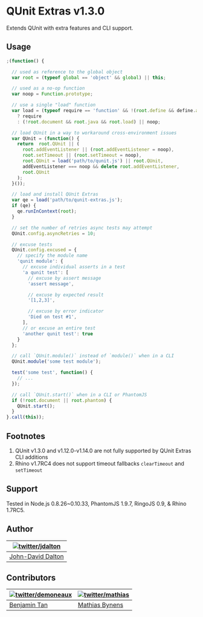 # QUnit Extras v1.3.0

Extends QUnit with extra features and CLI support.

## Usage

```js
;(function() {

  // used as reference to the global object
  var root = (typeof global == 'object' && global) || this;

  // used as a no-op function
  var noop = Function.prototype;

  // use a single "load" function
  var load = (typeof require == 'function' && !(root.define && define.amd))
    ? require
    : (!root.document && root.java && root.load) || noop;

  // load QUnit in a way to workaround cross-environment issues
  var QUnit = (function() {
    return  root.QUnit || (
      root.addEventListener || (root.addEventListener = noop),
      root.setTimeout || (root.setTimeout = noop),
      root.QUnit = load('path/to/qunit.js') || root.QUnit,
      addEventListener === noop && delete root.addEventListener,
      root.QUnit
    );
  }());

  // load and install QUnit Extras
  var qe = load('path/to/qunit-extras.js');
  if (qe) {
    qe.runInContext(root);
  }

  // set the number of retries async tests may attempt
  QUnit.config.asyncRetries = 10;

  // excuse tests
  QUnit.config.excused = {
    // specify the module name
    'qunit module': {
      // excuse individual asserts in a test
      'a qunit test': [
        // excuse by assert message
        'assert message',

        // excuse by expected result
        '[1,2,3]',

        // excuse by error indicator
        'Died on test #1',
      ],
      // or excuse an entire test
      'another qunit test': true
    }
  };

  // call `QUnit.module()` instead of `module()` when in a CLI
  QUnit.module('some test module');

  test('some test', function() {
    // ...
  });

  // call `QUnit.start()` when in a CLI or PhantomJS
  if (!root.document || root.phantom) {
    QUnit.start();
  }
}.call(this));
```

## Footnotes

  1. QUnit v1.3.0 and v1.12.0-v1.14.0 are not fully supported by QUnit Extras CLI additions
  2. Rhino v1.7RC4 does not support timeout fallbacks `clearTimeout` and `setTimeout`

## Support

Tested in Node.js 0.8.26~0.10.33, PhantomJS 1.9.7, RingoJS 0.9, & Rhino 1.7RC5.

## Author

| [![twitter/jdalton](http://gravatar.com/avatar/299a3d891ff1920b69c364d061007043?s=70)](https://twitter.com/jdalton "Follow @jdalton on Twitter") |
|---|
| [John-David Dalton](http://allyoucanleet.com/) |

## Contributors

| [![twitter/demoneaux](http://gravatar.com/avatar/029b19dba521584d83398ada3ecf6131?s=70)](https://twitter.com/demoneaux "Follow @demoneaux on Twitter") | [![twitter/mathias](http://gravatar.com/avatar/24e08a9ea84deb17ae121074d0f17125?s=70)](https://twitter.com/mathias "Follow @mathias on Twitter") |
|---|---|
| [Benjamin Tan](http://d10.github.io/) | [Mathias Bynens](http://mathiasbynens.be/) |
